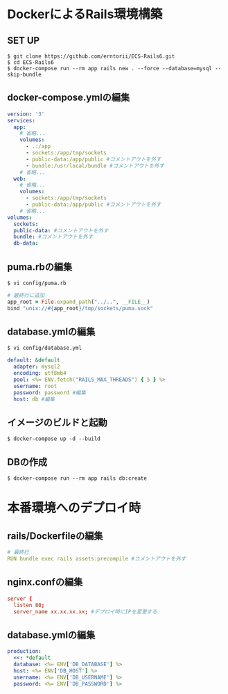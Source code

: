 # DockerによるRails環境構築

## SET UP

```
$ git clone https://github.com/erntorii/ECS-Rails6.git
$ cd ECS-Rails6
$ docker-compose run --rm app rails new . --force --database=mysql --skip-bundle
```

## docker-compose.ymlの編集
```yml
version: '3'
services:
  app:
    # 省略...
    volumes:
      - .:/app
      - sockets:/app/tmp/sockets
      - public-data:/app/public #コメントアウトを外す
      - bundle:/usr/local/bundle #コメントアウトを外す
    # 省略...
  web:
    # 省略...
    volumes:
      - sockets:/app/tmp/sockets
      - public-data:/app/public #コメントアウトを外す
    # 省略...
volumes:
  sockets:
  public-data: #コメントアウトを外す
  bundle: #コメントアウトを外す
  db-data:
```

## puma.rbの編集
```
$ vi config/puma.rb
```

```rb
# 最終行に追加
app_root = File.expand_path("../..", __FILE__)
bind "unix://#{app_root}/tmp/sockets/puma.sock"
```

## database.ymlの編集
```
$ vi config/database.yml
```

```yml
default: &default
  adapter: mysql2
  encoding: utf8mb4
  pool: <%= ENV.fetch("RAILS_MAX_THREADS") { 5 } %>
  username: root
  password: password #編集
  host: db #編集
```

## イメージのビルドと起動
```
$ docker-compose up -d --build
```

## DBの作成
```
$ docker-compose run --rm app rails db:create
```

# 本番環境へのデプロイ時

## rails/Dockerfileの編集
```yml
# 最終行
RUN bundle exec rails assets:precompile #コメントアウトを外す
```

## nginx.confの編集
```conf
server {
  listen 80;
  server_name xx.xx.xx.xx; #デプロイ時にIPを変更する
```

## database.ymlの編集
```yml
production:
  <<: *default
  database: <%= ENV['DB_DATABASE'] %>
  host: <%= ENV['DB_HOST'] %>
  username: <%= ENV['DB_USERNAME'] %>
  password: <%= ENV['DB_PASSWORD'] %>
```
